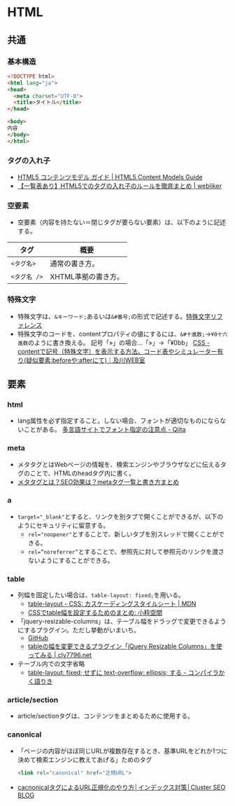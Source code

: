 # HTML

## 共通

### 基本構造

```html
<!DOCTYPE html>
<html lang="ja">
<head>
  <meta charset="UTF-8">
  <title>タイトル</title>
</head>

<body>
内容
</body>
</html>
```

### タグの入れ子

- [HTML5 コンテンツモデル ガイド | HTML5 Content Models Guide](https://webgoto.net/html5/)
- [【一覧表あり】HTML5でのタグの入れ子のルールを徹底まとめ | webliker](https://webliker.info/46840/)

### 空要素

- 空要素（内容を持たない＝閉じタグが要らない要素）は、以下のように記述する。

| タグ         | 概要                |
| ------------ | ------------------- |
| `<タグ名>`   | 通常の書き方。      |
| `<タグ名 />` | XHTML準拠の書き方。 |

### 特殊文字

- 特殊文字は、`&キーワード;`あるいは`&#番号;`の形式で記述する。[特殊文字リファレンス](http://www.htmq.com/text/)
- 特殊文字のコードを、contentプロパティの値にするには、`&#十進数;`→`¥0十六進数`のように書き換える。
  記号「»」の場合…「&#187;」→「¥0bb」
  [CSS - contentで記号（特殊文字）を表示する方法。コード表やシミュレーター有り(疑似要素:beforeや:afterにて)｜及川WEB室](https://www.oikawa-sekkei.com/web/design/css/content.html)

## 要素

### html

- lang属性を必ず指定すること。しない場合、フォントが適切なものにならないことがある。
  [多言語サイトでフォント指定の注意点 - Qiita](https://qiita.com/fukamiiiiinmin/items/6ab0bd54f8bfc89cfdd1)

### meta

- メタタグとはWebページの情報を、検索エンジンやブラウザなどに伝えるタグのことで、HTMLのheadタグ内に書く。
- [メタタグとは？SEO効果は？metaタグ一覧と書き方まとめ](https://saruwakakun.com/html-css/basic/meta-tag)

### a

- `target="_blank"`とすると、リンクを別タブで開くことができるが、以下のようにセキュリティに留意する。
  - `rel="noopener"`とすることで、新しいタブを別スレッドで開くことができる。
  - `rel=”noreferrer”`とすることで、参照先に対して参照元のリンクを渡さないようにすることができる。

### table

- 列幅を固定したい場合は、`table-layout: fixed;`を用いる。
  - [table-layout - CSS: カスケーディングスタイルシート | MDN](https://developer.mozilla.org/ja/docs/Web/CSS/table-layout)
  - [CSSでtable幅を設定するためのまとめ: 小粋空間](http://www.koikikukan.com/archives/2012/08/20-005555.php)
- 「jquery-resizable-columns」は、テーブル幅をドラッグで変更できるようにするプラグイン。ただし挙動がいまいち。
  - [GitHub](https://github.com/dobtco/jquery-resizable-columns)
  - [tableの幅を変更できるプラグイン「jQuery Resizable Columns」を使ってみる | cly7796.net]((http://cly7796.net/wp/javascript/using-plugin-jquery-resizable-columns-which-can-change-the-width-of-table/))
- テーブル内での文字省略
  - [table-layout: fixed; せずに text-overflow: ellipsis; する - コンパイラかく語りき](https://chuckwebtips.hatenablog.com/entry/2017/07/09/183527)

### article/section

- article/sectionタグは、コンテンツをまとめるために使用する。

### canonical

- 「ページの内容がほぼ同じURLが複数存在するとき、基準URLをどれか1つに決めて検索エンジンに教えてあげる」ためのタグ

  ```html
  <link rel="canonical" href="正規URL">
  ```

- [cacnonicalタグによるURL正規化のやり方│インデックス対策│Cluster SEO BLOG](https://cluster-seo.com/blog/canonical.html)
